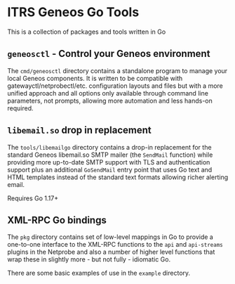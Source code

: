 # ITRS Geneos Go Tools

This is a collection of packages and tools written in Go

## `geneosctl` - Control your Geneos environment

The `cmd/geneosctl` directory contains a standalone program to manage your local Geneos components. It is written to be compatible with gatewayctl/netprobectl/etc. configuration layouts and files but with a more unified approach and all options only available through command line parameters, not prompts, allowing more automation and less hands-on required.

## `libemail.so` drop in replacement

The `tools/libemailgo` directory contains a drop-in replacement for the standard Geneos libemail.so SMTP mailer (the `SendMail` function) while providing more up-to-date SMTP support with TLS and authentication support plus an additional `GoSendMail` entry point that uses Go text and HTML templates instead of the standard text formats allowing richer alerting email.

Requires Go 1.17+

## XML-RPC Go bindings

The `pkg` directory contains set of low-level mappings in Go to provide a one-to-one interface to the XML-RPC functions to the `api` and `api-streams` plugins in the Netprobe and also a number of higher level functions that wrap these in slightly more - but not fully - idiomatic Go. 

There are some basic examples of use in the `example` directory.